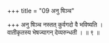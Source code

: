 +++
title = "09 अनु षिञ्च"

+++
अनु षिञ्च नस्तत् कुर्वगदो वै भविष्यति ।  
वातीकृतस्य भेषज्यागन् देव्यरुन्धती । ॥ ९ ॥